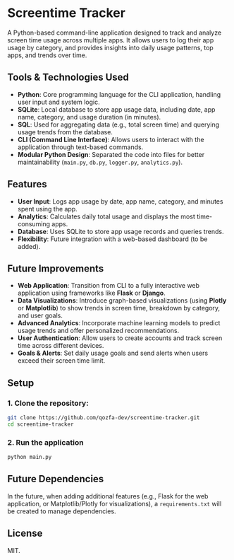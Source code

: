# Screentime Tracker

A Python-based command-line application designed to track and analyze screen time usage across multiple apps. It allows users to log their app usage by category, and provides insights into daily usage patterns, top apps, and trends over time.

## Tools & Technologies Used

- **Python**: Core programming language for the CLI application, handling user input and system logic.
- **SQLite**: Local database to store app usage data, including date, app name, category, and usage duration (in minutes).
- **SQL**: Used for aggregating data (e.g., total screen time) and querying usage trends from the database.
- **CLI (Command Line Interface)**: Allows users to interact with the application through text-based commands.
- **Modular Python Design**: Separated the code into files for better maintainability (`main.py`, `db.py`, `logger.py`, `analytics.py`).

## Features

- **User Input**: Logs app usage by date, app name, category, and minutes spent using the app.
- **Analytics**: Calculates daily total usage and displays the most time-consuming apps.
- **Database**: Uses SQLite to store app usage records and queries trends.
- **Flexibility**: Future integration with a web-based dashboard (to be added).

## Future Improvements

- **Web Application**: Transition from CLI to a fully interactive web application using frameworks like **Flask** or **Django**.
- **Data Visualizations**: Introduce graph-based visualizations (using **Plotly** or **Matplotlib**) to show trends in screen time, breakdown by category, and user goals.
- **Advanced Analytics**: Incorporate machine learning models to predict usage trends and offer personalized recommendations.
- **User Authentication**: Allow users to create accounts and track screen time across different devices.
- **Goals & Alerts**: Set daily usage goals and send alerts when users exceed their screen time limit.
  
## Setup
### 1. Clone the repository:
```bash
git clone https://github.com/qozfa-dev/screentime-tracker.git
cd screentime-tracker
```
### 2. Run the application
```bash
python main.py
```

## Future Dependencies

In the future, when adding additional features (e.g., Flask for the web application, or Matplotlib/Plotly for visualizations), a `requirements.txt` will be created to manage dependencies.

## License

MIT.


